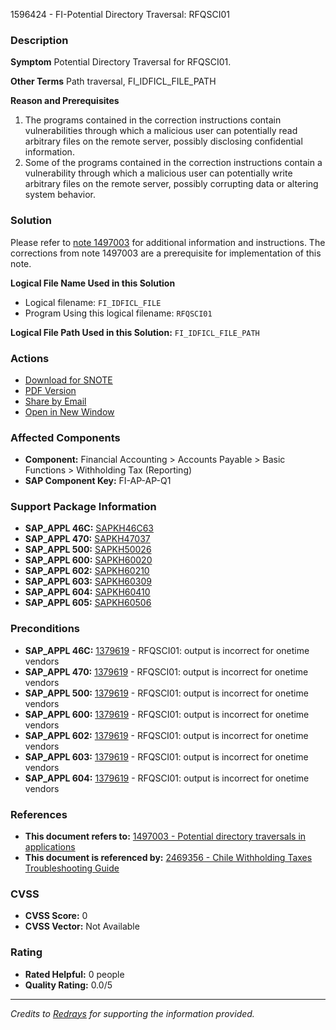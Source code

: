 1596424 - FI-Potential Directory Traversal: RFQSCI01

### Description
**Symptom**
Potential Directory Traversal for RFQSCI01.

**Other Terms**
Path traversal, FI_IDFICL_FILE_PATH

**Reason and Prerequisites**
1. The programs contained in the correction instructions contain vulnerabilities through which a malicious user can potentially read arbitrary files on the remote server, possibly disclosing confidential information.
2. Some of the programs contained in the correction instructions contain a vulnerability through which a malicious user can potentially write arbitrary files on the remote server, possibly corrupting data or altering system behavior.

### Solution
Please refer to [note 1497003](https://me.sap.com/notes/1497003) for additional information and instructions. The corrections from note 1497003 are a prerequisite for implementation of this note.

**Logical File Name Used in this Solution**
- Logical filename: `FI_IDFICL_FILE`
- Program Using this logical filename: `RFQSCI01`

**Logical File Path Used in this Solution:**
`FI_IDFICL_FILE_PATH`

### Actions
- [Download for SNOTE](https://notesdownloads.sap.com/note/0040000009477702017)
- [PDF Version](https://userapps.support.sap.com/sap/support/sfm/notes/print/0001596424?language=en-US&token=D5B15595E613DFFE034ABBC5CF7CE94E)
- [Share by Email](https://me.sap.com/)
- [Open in New Window](https://me.sap.com/)

### Affected Components
- **Component:** Financial Accounting > Accounts Payable > Basic Functions > Withholding Tax (Reporting)
- **SAP Component Key:** FI-AP-AP-Q1

### Support Package Information
- **SAP_APPL 46C:** [SAPKH46C63](https://me.sap.com/supportpackage/SAPKH46C63)
- **SAP_APPL 470:** [SAPKH47037](https://me.sap.com/supportpackage/SAPKH47037)
- **SAP_APPL 500:** [SAPKH50026](https://me.sap.com/supportpackage/SAPKH50026)
- **SAP_APPL 600:** [SAPKH60020](https://me.sap.com/supportpackage/SAPKH60020)
- **SAP_APPL 602:** [SAPKH60210](https://me.sap.com/supportpackage/SAPKH60210)
- **SAP_APPL 603:** [SAPKH60309](https://me.sap.com/supportpackage/SAPKH60309)
- **SAP_APPL 604:** [SAPKH60410](https://me.sap.com/supportpackage/SAPKH60410)
- **SAP_APPL 605:** [SAPKH60506](https://me.sap.com/supportpackage/SAPKH60506)

### Preconditions
- **SAP_APPL 46C:** [1379619](https://me.sap.com/notes/1379619) - RFQSCI01: output is incorrect for onetime vendors
- **SAP_APPL 470:** [1379619](https://me.sap.com/notes/1379619) - RFQSCI01: output is incorrect for onetime vendors
- **SAP_APPL 500:** [1379619](https://me.sap.com/notes/1379619) - RFQSCI01: output is incorrect for onetime vendors
- **SAP_APPL 600:** [1379619](https://me.sap.com/notes/1379619) - RFQSCI01: output is incorrect for onetime vendors
- **SAP_APPL 602:** [1379619](https://me.sap.com/notes/1379619) - RFQSCI01: output is incorrect for onetime vendors
- **SAP_APPL 603:** [1379619](https://me.sap.com/notes/1379619) - RFQSCI01: output is incorrect for onetime vendors
- **SAP_APPL 604:** [1379619](https://me.sap.com/notes/1379619) - RFQSCI01: output is incorrect for onetime vendors

### References
- **This document refers to:** [1497003 - Potential directory traversals in applications](https://me.sap.com/notes/1497003)
- **This document is referenced by:** [2469356 - Chile Withholding Taxes Troubleshooting Guide](https://me.sap.com/notes/2469356)

### CVSS
- **CVSS Score:** 0
- **CVSS Vector:** Not Available

### Rating
- **Rated Helpful:** 0 people
- **Quality Rating:** 0.0/5

---

*Credits to [Redrays](https://redrays.io) for supporting the information provided.*